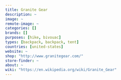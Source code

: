 ```yaml
---
title: Granite Gear
description: ~
image: ~
remote-image: ~
categories: []
brands: []
purposes: [hike, bivouac]
types: [backpack, backpack, tent]
countries: [united-states]
website: ~
shop: "http://www.granitegear.com/"
store-finder: ~
about: ~
wiki: "https://en.wikipedia.org/wiki/Granite_Gear"
---
```

